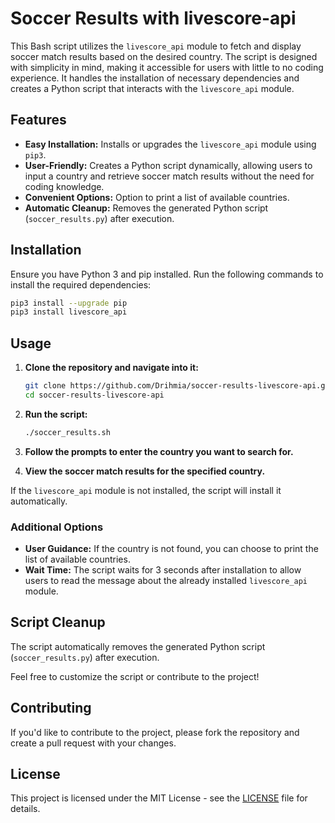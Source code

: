 # Soccer Results with livescore-api

This Bash script utilizes the `livescore_api` module to fetch and display soccer match results based on the desired country. The script is designed with simplicity in mind, making it accessible for users with little to no coding experience. It handles the installation of necessary dependencies and creates a Python script that interacts with the `livescore_api` module.

## Features

- **Easy Installation:** Installs or upgrades the `livescore_api` module using `pip3`.
- **User-Friendly:** Creates a Python script dynamically, allowing users to input a country and retrieve soccer match results without the need for coding knowledge.
- **Convenient Options:** Option to print a list of available countries.
- **Automatic Cleanup:** Removes the generated Python script (`soccer_results.py`) after execution.

## Installation

Ensure you have Python 3 and pip installed. Run the following commands to install the required dependencies:

```bash
pip3 install --upgrade pip
pip3 install livescore_api
```

## Usage

1. **Clone the repository and navigate into it:**

    ```bash
    git clone https://github.com/Drihmia/soccer-results-livescore-api.git
    cd soccer-results-livescore-api
    ```

2. **Run the script:**

    ```bash
    ./soccer_results.sh
    ```

3. **Follow the prompts to enter the country you want to search for.**

4. **View the soccer match results for the specified country.**

If the `livescore_api` module is not installed, the script will install it automatically.

### Additional Options

- **User Guidance:** If the country is not found, you can choose to print the list of available countries.
- **Wait Time:** The script waits for 3 seconds after installation to allow users to read the message about the already installed `livescore_api` module.

## Script Cleanup

The script automatically removes the generated Python script (`soccer_results.py`) after execution.

Feel free to customize the script or contribute to the project!

## Contributing

If you'd like to contribute to the project, please fork the repository and create a pull request with your changes.

## License

This project is licensed under the MIT License - see the [LICENSE](LICENSE) file for details.

